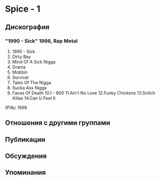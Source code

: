 # Spice - 1



## Дискография

### "1990 - Sick" 1996, Rap Metal

1.  1990 - Sick
2.  Dirty Bay
3.  Mind Of A Sick Nigga
4.  Drama
5.  Mobbin
6.  Survival
7.  Tales Of The Nigga
8.  Sucka Ass Nigga
9.  Faces Of Death
10.1 - 800
11.Ain't No Love
12.Funky Chickens
13.Snitch Killas
14.Can U Feel It

(P)&c 1996


## Отношения с другими группами


## Публикации


## Обсуждения


## Упоминания

